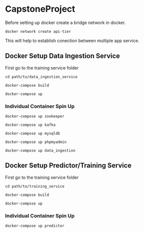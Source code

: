 # CapstoneProject

Before setting up docker create a bridge network in docker.

`docker network create api-tier`

This will help to establish conection between multiple app service.

## Docker Setup Data Ingestion Service

First go to the training service folder

`cd path/to/data_ingestion_service`

`docker-compose build`

`docker-compose up`

### Individual Container Spin Up

`docker-compose up zookeeper`

`docker-compose up kafka`

`docker-compose up mysqldb`

`docker-compose up phpmyadmin`

`docker-compose up data_ingestion`

## Docker Setup Predictor/Training Service

First go to the training service folder

`cd path/to/training_service`

`docker-compose build`

`docker-compose up`

### Individual Container Spin Up

`docker-compose up predictor`


